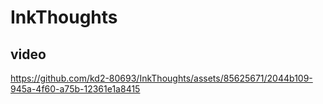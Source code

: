 # InkThoughts

## video
https://github.com/kd2-80693/InkThoughts/assets/85625671/2044b109-945a-4f60-a75b-12361e1a8415

